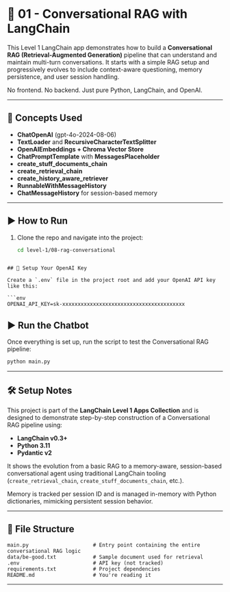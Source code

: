 # 🧠 01 - Conversational RAG with LangChain

This Level 1 LangChain app demonstrates how to build a **Conversational RAG (Retrieval-Augmented Generation)** pipeline that can understand and maintain multi-turn conversations. It starts with a simple RAG setup and progressively evolves to include context-aware questioning, memory persistence, and user session handling.

No frontend. No backend. Just pure Python, LangChain, and OpenAI.

---

## 🧩 Concepts Used

- **ChatOpenAI** (gpt-4o-2024-08-06)
- **TextLoader** and **RecursiveCharacterTextSplitter**
- **OpenAIEmbeddings + Chroma Vector Store**
- **ChatPromptTemplate** with **MessagesPlaceholder**
- **create_stuff_documents_chain**
- **create_retrieval_chain**
- **create_history_aware_retriever**
- **RunnableWithMessageHistory**
- **ChatMessageHistory** for session-based memory

---

## ▶️ How to Run

1. Clone the repo and navigate into the project:

   ```bash
   cd level-1/08-rag-conversational
   ```

````

## 🔐 Setup Your OpenAI Key

Create a `.env` file in the project root and add your OpenAI API key like this:

```env
OPENAI_API_KEY=sk-xxxxxxxxxxxxxxxxxxxxxxxxxxxxxxxxxxxxxxxx
````

## ▶️ Run the Chatbot

Once everything is set up, run the script to test the Conversational RAG pipeline:

```bash
python main.py
```

---

## 🛠️ Setup Notes

This project is part of the **LangChain Level 1 Apps Collection** and is designed to demonstrate step-by-step construction of a Conversational RAG pipeline using:

- **LangChain v0.3+**
- **Python 3.11**
- **Pydantic v2**

It shows the evolution from a basic RAG to a memory-aware, session-based conversational agent using traditional LangChain tooling (`create_retrieval_chain`, `create_stuff_documents_chain`, etc.).

Memory is tracked per session ID and is managed in-memory with Python dictionaries, mimicking persistent session behavior.

---

## 📁 File Structure

```text
main.py                     # Entry point containing the entire conversational RAG logic
data/be-good.txt            # Sample document used for retrieval
.env                        # API key (not tracked)
requirements.txt            # Project dependencies
README.md                   # You're reading it
```

---
